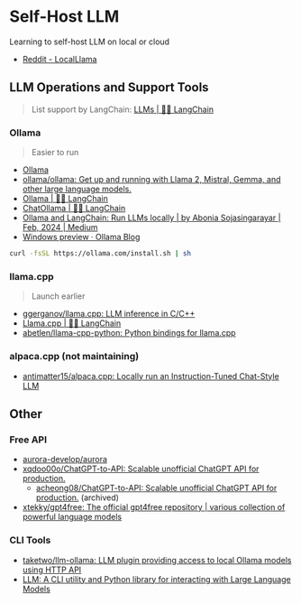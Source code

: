 # Self-Host LLM

Learning to self-host LLM on local or cloud

- [Reddit - LocalLlama](https://www.reddit.com/r/LocalLLaMA/)

## LLM Operations and Support Tools

> List support by LangChain: [LLMs | 🦜️🔗 LangChain](https://python.langchain.com/docs/integrations/llms/#features-natively-supported)

### Ollama

> Easier to run

- [Ollama](https://ollama.com/)
- [ollama/ollama: Get up and running with Llama 2, Mistral, Gemma, and other large language models.](https://github.com/ollama/ollama)
- [Ollama | 🦜️🔗 LangChain](https://python.langchain.com/docs/integrations/llms/ollama/)
- [ChatOllama | 🦜️🔗 LangChain](https://python.langchain.com/docs/integrations/chat/ollama/)
- [Ollama and LangChain: Run LLMs locally | by Abonia Sojasingarayar | Feb, 2024 | Medium](https://medium.com/@abonia/ollama-and-langchain-run-llms-locally-900931914a46)
- [Windows preview · Ollama Blog](https://ollama.com/blog/windows-preview)

```bash
curl -fsSL https://ollama.com/install.sh | sh
```

### llama.cpp

> Launch earlier

- [ggerganov/llama.cpp: LLM inference in C/C++](https://github.com/ggerganov/llama.cpp)
- [Llama.cpp | 🦜️🔗 LangChain](https://python.langchain.com/docs/integrations/llms/llamacpp/)
- [abetlen/llama-cpp-python: Python bindings for llama.cpp](https://github.com/abetlen/llama-cpp-python)

### alpaca.cpp (not maintaining)

- [antimatter15/alpaca.cpp: Locally run an Instruction-Tuned Chat-Style LLM](https://github.com/antimatter15/alpaca.cpp)

## Other

### Free API

- [aurora-develop/aurora](https://github.com/aurora-develop/aurora)
- [xqdoo00o/ChatGPT-to-API: Scalable unofficial ChatGPT API for production.](https://github.com/xqdoo00o/ChatGPT-to-API)
  - [acheong08/ChatGPT-to-API: Scalable unofficial ChatGPT API for production.](https://github.com/acheong08/ChatGPT-to-API) (archived)
- [xtekky/gpt4free: The official gpt4free repository | various collection of powerful language models](https://github.com/xtekky/gpt4free)

### CLI Tools

- [taketwo/llm-ollama: LLM plugin providing access to local Ollama models using HTTP API](https://github.com/taketwo/llm-ollama)
- [LLM: A CLI utility and Python library for interacting with Large Language Models](https://llm.datasette.io/en/stable/)
